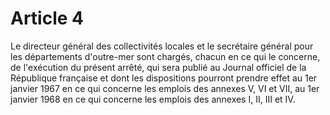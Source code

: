 # Article 4

Le directeur général des collectivités locales et le secrétaire général pour les départements d'outre-mer sont chargés, chacun en ce qui le concerne, de l'exécution du présent arrêté, qui sera publié au Journal officiel de la République française et dont les dispositions pourront prendre effet au 1er janvier 1967 en ce qui concerne les emplois des annexes V, VI et VII, au 1er janvier 1968 en ce qui concerne les emplois des annexes I, II, III et IV.
